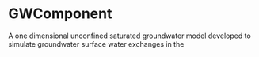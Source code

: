 # GWComponent
A one dimensional unconfined saturated groundwater model developed to simulate groundwater surface water exchanges in the 

